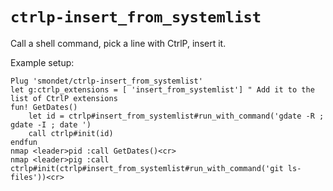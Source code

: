 # `ctrlp-insert_from_systemlist`

Call a shell command, pick a line with CtrlP, insert it.


Example setup:

```vim
Plug 'smondet/ctrlp-insert_from_systemlist'
let g:ctrlp_extensions = [ 'insert_from_systemlist'] " Add it to the list of CtrlP extensions
fun! GetDates()
    let id = ctrlp#insert_from_systemlist#run_with_command('gdate -R ; gdate -I ; date ')
    call ctrlp#init(id)
endfun
nmap <leader>pid :call GetDates()<cr>
nmap <leader>pig :call ctrlp#init(ctrlp#insert_from_systemlist#run_with_command('git ls-files'))<cr>
```
